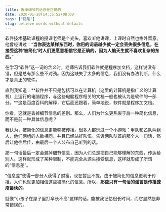 ```yaml
---
title: 丢掉细节的话总是正确的
date: 2020-01-20T14:35:52+08:00
tags: ["随笔"]
slug: believe words without details
---
```


软件技术基础课程的授课老师是个光头，喜欢听他讲课，上课时自然也格外留意。他曾经讲过：“**当你表达某样东西时，你用的词语越少就一定会丢失很多信息，在接受这种‘被简化’时人们更愿意相信它是正确的，因为人脑天生就不喜欢复杂的东西。**”

在学习“软件”这一词的含义时，老师告诉我们软件就是程序加文档，这样说没有错，但是总有那么些不对劲。因为这缺失了太多的信息，我们没有办法判断，什么才是真正的软件。

直到我知道：**软件并不只是包括可以在计算机（这里的计算机是指广义的计算机）上运行的电脑程序，与这些电脑程序相关的文档一般也被认为是软件的一部分。**这是百度百科的解释，它后面还跟着，简单地说，软件就是程序加文档。

你看，这就是丢掉细节信息的差别。那么，人们为什么更热衷于后一种简化信息，而不是前一种具体信息呢？

我认为，被简化的信息更能够被传播。很多人都玩过一个小游戏：甲队和乙队两组人，他们两组的人数相同，并且已经站好队伍。告诉两队队首的那个人一句话，然后让他往后传，由最后一个人公布自己听到的话。

那一句话最后一定会漏掉细节信息，因为人们总是把自己能够理解的东西，传达给别人。这样就形成了某种限制，不能完全从源头接受信息，这样就形成了所谓的“信息差”。

“信息差”使得一部分人获得了财富。现在暂且不提。由于被简化的信息更利于传播，人们也就更加相信这些被简化的信息。所以，**那些只有一句话的谣言是传播速度最快的。**

就像“小孩子在屋子里打伞长不高”这样的话，能被我记忆很长时间，而它显然是非常错误的。
